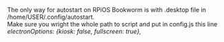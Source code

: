 The only way for autostart on RPiOS Bookworm is with .desktop file in /home/USER/.config/autostart.
<br>Make sure you wright the whole path to script and put in config.js this line <i>electronOptions: {kiosk: false, fullscreen: true},</i>
